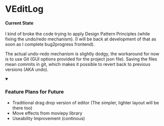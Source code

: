 # VEditLog


<h4>Current State</h4>
I kind of broke the code trying to apply Design Pattern Principles (while fixing the undo/redo mechanism).  (I will be back at development of that as soon as I complete bug2progress frontend).

The actual undo-redo mechanism is slightly dodgy, the workaround for now is to use Git (GUI options provided for the project json file). 
Saving the files mean commits in git, which makes it possible to revert back to previous versions (AKA undo). 



<details open>
    <summary><h3> Feature Plans for Future</h3></summary>
    <ul> 
    <li>Traditional drag drop version of editor (The simpler, lighter layout will be there too)</li>
    <li>Move effects from moviepy library</li>
    <li>Useability Improvement (continous)</li>
    </ul> 
</details>